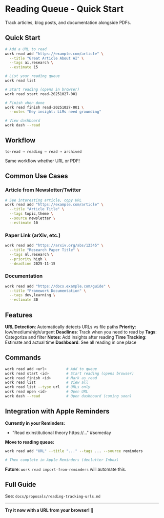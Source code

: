 # Reading Queue - Quick Start

Track articles, blog posts, and documentation alongside PDFs.

## Quick Start

```bash
# Add a URL to read
work read add "https://example.com/article" \
  --title "Great Article About AI" \
  --tags ai,research \
  --estimate 15

# List your reading queue
work read list

# Start reading (opens in browser)
work read start read-20251027-001

# Finish when done
work read finish read-20251027-001 \
  --notes "Key insight: LLMs need grounding"

# View dashboard
work dash --read
```

## Workflow

```
to-read → reading → read → archived
```

Same workflow whether URL or PDF!

## Common Use Cases

### Article from Newsletter/Twitter

```bash
# See interesting article, copy URL
work read add "https://example.com/article" \
  --title "Article Title" \
  --tags topic,theme \
  --source newsletter \
  --estimate 10
```

### Paper Link (arXiv, etc.)

```bash
work read add "https://arxiv.org/abs/12345" \
  --title "Research Paper Title" \
  --tags ml,research \
  --priority high \
  --deadline 2025-11-15
```

### Documentation

```bash
work read add "https://docs.example.com/guide" \
  --title "Framework Documentation" \
  --tags dev,learning \
  --estimate 30
```

## Features

**URL Detection**: Automatically detects URLs vs file paths
**Priority**: low/medium/high/urgent
**Deadlines**: Track when you need to read by
**Tags**: Categorize and filter
**Notes**: Add insights after reading
**Time Tracking**: Estimate and actual time
**Dashboard**: See all reading in one place

## Commands

```bash
work read add <url>         # Add to queue
work read start <id>        # Start reading (opens browser)
work read finish <id>       # Mark as read
work read list              # View all
work read list --type url   # URLs only
work read open <id>         # Open URL
work dash --read            # Open dashboard (coming soon)
```

## Integration with Apple Reminders

**Currently in your Reminders:**
- "Read exinstitutional theory https://..." #someday

**Move to reading queue:**
```bash
work read add "URL" --title "..." --tags ... --source reminders

# Then complete in Apple Reminders (declutter Inbox)
```

**Future**: `work read import-from-reminders` will automate this.

## Full Guide

See: `docs/proposals/reading-tracking-urls.md`

---

**Try it now with a URL from your browser!** 🔗

